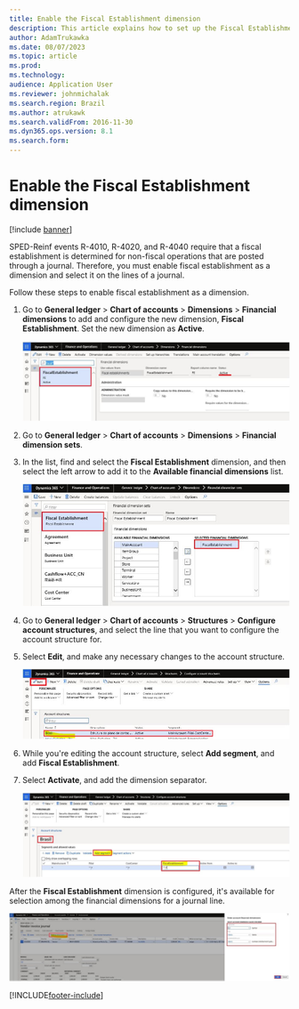 ```yaml
---
title: Enable the Fiscal Establishment dimension
description: This article explains how to set up the Fiscal Establishment dimension for the SPED-Reinf.
author: AdamTrukawka
ms.date: 08/07/2023
ms.topic: article
ms.prod: 
ms.technology: 
audience: Application User
ms.reviewer: johnmichalak
ms.search.region: Brazil
ms.author: atrukawk
ms.search.validFrom: 2016-11-30
ms.dyn365.ops.version: 8.1
ms.search.form: 
---
```


# Enable the Fiscal Establishment dimension

[!include [banner](../../includes/banner.md)]

SPED-Reinf events R-4010, R-4020, and R-4040 require that a fiscal establishment is determined for non-fiscal operations that are posted through a journal. Therefore, you must enable fiscal establishment as a dimension and select it on the lines of a journal.

Follow these steps to enable fiscal establishment as a dimension.

1. Go to **General ledger** \> **Chart of accounts** \> **Dimensions** \> **Financial dimensions** to add and configure the new dimension, **Fiscal Establishment**. Set the new dimension as **Active**.

    ![New dimension on the Fiscal dimensions page.](../media/bra-fiscal-dimenssions.png)

2. Go to **General ledger** \> **Chart of accounts** \> **Dimensions** \> **Financial dimension sets**.
3. In the list, find and select the **Fiscal Establishment** dimension, and then select the left arrow to add it to the **Available financial dimensions** list.

    ![Adding the new dimension to the Available financial dimensions list on the Fiscal dimension sets page.](../media/bra-fiscal-establishment.png)

4. Go to **General ledger** \> **Chart of accounts** \> **Structures** \> **Configure account structures**, and select the line that you want to configure the account structure for.
5. Select **Edit**, and make any necessary changes to the account structure.

    ![Edit button on the Account structures page.](../media/bra-acc-structure.png)

6. While you're editing the account structure, select **Add segment**, and add **Fiscal Establishment**.
7. Select **Activate**, and add the dimension separator.

    ![Adding a segment to the account structure.](../media/bra-add-segment.png)

After the **Fiscal Establishment** dimension is configured, it's available for selection among the financial dimensions for a journal line.

![Financial dimensions being selected for a journal line.](../media/bra-sel-dim.png)

[!INCLUDE[footer-include](../../../includes/footer-banner.md)]
